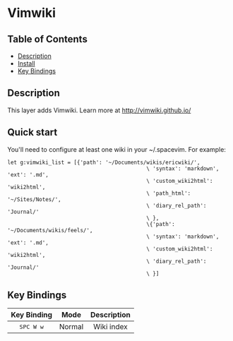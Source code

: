 # Vimwiki

## Table of Contents

<!-- vim-markdown-toc GFM -->
* [Description](#description)
* [Install](#install)
* [Key Bindings](#key-bindings)

<!-- vim-markdown-toc -->

## Description

This layer adds Vimwiki. Learn more at http://vimwiki.github.io/

## Quick start

You'll need to configure at least one wiki in your ~/.spacevim. For example:

```
let g:vimwiki_list = [{'path': '~/Documents/wikis/ericwiki/',
											\ 'syntax': 'markdown', 'ext': '.md',
											\ 'custom_wiki2html': 'wiki2html',
											\ 'path_html': '~/Sites/Notes/',
											\ 'diary_rel_path': 'Journal/'
											\ },
											\{'path': '~/Documents/wikis/feels/',
											\ 'syntax': 'markdown', 'ext': '.md',
											\ 'custom_wiki2html': 'wiki2html',
											\ 'diary_rel_path': 'Journal/'
											\ }]
```

## Key Bindings

Key Binding        | Mode   | Description
:---:              | :---:  | :---:
<kbd>SPC W w</kbd> | Normal | Wiki index
